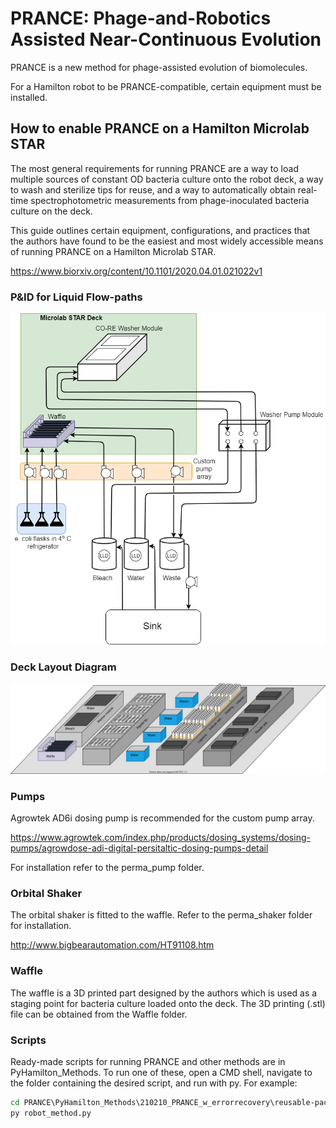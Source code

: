 # PRANCE: Phage-and-Robotics Assisted Near-Continuous Evolution

PRANCE is a new method for phage-assisted evolution of biomolecules.

For a Hamilton robot to be PRANCE-compatible, certain equipment must be installed.

## How to enable PRANCE on a Hamilton Microlab STAR

The most general requirements for running PRANCE are a way to load multiple
sources of constant OD bacteria culture onto the robot deck, a way to wash and
sterilize tips for reuse, and a way to automatically obtain real-time spectrophotometric 
measurements from phage-inoculated bacteria culture on the deck.

This guide outlines certain equipment, configurations, and practices that
the authors have found to be the easiest and most widely accessible means
of running PRANCE on a Hamilton Microlab STAR.

https://www.biorxiv.org/content/10.1101/2020.04.01.021022v1

### P&ID for Liquid Flow-paths
![alt text](https://github.com/Golaszewski/PRANCE/blob/main/Extras/pid.png)

### Deck Layout Diagram
![alt text](https://github.com/Golaszewski/PRANCE/blob/main/Extras/decklayout.svg)


### Pumps
Agrowtek AD6i dosing pump is recommended for the custom pump array.

https://www.agrowtek.com/index.php/products/dosing_systems/dosing-pumps/agrowdose-adi-digital-persitaltic-dosing-pumps-detail

For installation refer to the perma_pump folder.

### Orbital Shaker

The orbital shaker is fitted to the waffle. Refer to the perma_shaker folder for installation.

http://www.bigbearautomation.com/HT91108.htm

### Waffle

The waffle is a 3D printed part designed by the authors which is used as a staging point for bacteria culture loaded onto the deck. The 3D printing (.stl) file can be obtained from the Waffle folder.

### Scripts

Ready-made scripts for running PRANCE and other methods are in PyHamilton_Methods. To run one of these, open a CMD shell, navigate to the folder
containing the desired script, and run with py. For example:
```bat
cd PRANCE\PyHamilton_Methods\210210_PRANCE_w_errorrecovery\reusable-pace
py robot_method.py
```
